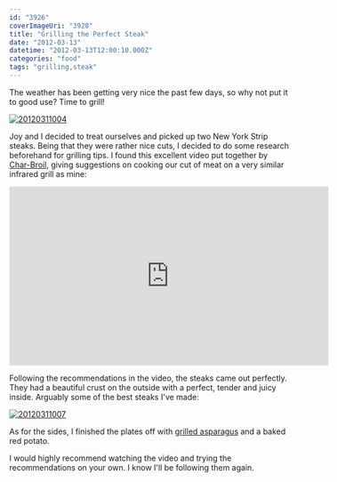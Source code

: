 ```yaml
---
id: "3926"
coverImageUri: "3928"
title: "Grilling the Perfect Steak"
date: "2012-03-13"
datetime: "2012-03-13T12:00:10.000Z"
categories: "food"
tags: "grilling,steak"
---
```


The weather has been getting very nice the past few days, so why not put it to good use? Time to grill!

[![](http://assets.brandonmartinez.com/brandonmartinez/2012/03/20120311004-575x383.jpg "20120311004")](http://assets.brandonmartinez.com/brandonmartinez/2012/03/20120311004.jpg)

Joy and I decided to treat ourselves and picked up two New York Strip steaks. Being that they were rather nice cuts, I decided to do some research beforehand for grilling tips. I found this excellent video put together by [Char-Broil](http://www.charbroil.com/Recipe/Tips/2429/Grilling-The-Perfect-New-York-Strip.aspx "Char-Broil: GRILLING THE PERFECT NEW YORK STRIP"), giving suggestions on cooking our cut of meat on a very similar infrared grill as mine:

<iframe src="http://www.youtube.com/embed/5AILCNTnqek?rel=0" frameborder="0" width="574" height="322"></iframe>

Following the recommendations in the video, the steaks came out perfectly. They had a beautiful crust on the outside with a perfect, tender and juicy inside. Arguably some of the best steaks I've made:

[![](http://assets.brandonmartinez.com/brandonmartinez/2012/03/20120311007-575x383.jpg "20120311007")](http://assets.brandonmartinez.com/brandonmartinez/2012/03/20120311007.jpg)

As for the sides, I finished the plates off with [grilled asparagus](http://www.foodnetwork.com/recipes/the-surreal-gourmet/grilled-asparagus-spears-recipe/index.html "Grilled Asparagus Spears @ foodnetwork.com") and a baked red potato.

I would highly recommend watching the video and trying the recommendations on your own. I know I'll be following them again.
